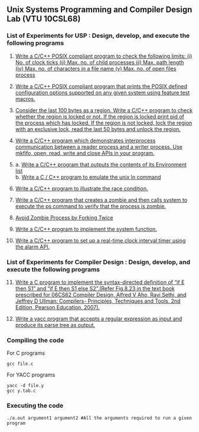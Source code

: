 ## Unix Systems Programming and Compiler Design Lab (VTU 10CSL68)

### List of Experiments for USP : Design, develop, and execute the following programs  
1.  [Write  a  C/C++  POSIX  compliant  program  to  check  the following limits:    (i) No. of clock ticks (ii)  Max.  no. of  child  processes    iii) Max. path length  (iv) Max. no. of characters in a file name    (v)   Max. no. of open files process ](https://raw.githubusercontent.com/Akhilsudh/10CSL68/master/1.c)    

2.  [Write a C/C++ POSIX compliant program that prints the POSIX defined configuration options supported on any given system using feature test macros.](https://raw.githubusercontent.com/Akhilsudh/10CSL68/master/2.c)    

3. [Consider the last 100 bytes as a region. Write a C/C++  program  to check  whether  the  region  is  locked  or  not.  If  the  region  is  locked,print pid of the process which has locked. If the region is not locked, lock  the  region  with  an  exclusive  lock,  read  the  last  50  bytes  and unlock the region. ](https://raw.githubusercontent.com/Akhilsudh/10CSL68/master/3.c)

4.  [Write a C/C++ program which demonstrates interprocess communication between a reader process and a writer process.  Use mkfifo, open, read, write and close APIs in your program. ](https://raw.githubusercontent.com/Akhilsudh/10CSL68/master/4.cpp)

5.  a. [Write a C/C++ program that outputs the contents of its Environment list ](https://raw.githubusercontent.com/Akhilsudh/10CSL68/master/5a.c)    
    b. [Write a C / C++ program to emulate the unix ln command ](https://raw.githubusercontent.com/Akhilsudh/10CSL68/master/5b.c)

6.  [Write a C/C++ program to illustrate the race condition. ](https://raw.githubusercontent.com/Akhilsudh/10CSL68/master/6.c)

7.  [Write a C/C++ program that creates a zombie and then calls system to execute the ps command to verify that the process is zombie. ](https://raw.githubusercontent.com/Akhilsudh/10CSL68/master/7.c)

8.  [Avoid Zombie Process by Forking Twice](https://raw.githubusercontent.com/Akhilsudh/10CSL68/master/8.c)

9.  [Write a C/C++ program to implement the system function. ](https://raw.githubusercontent.com/Akhilsudh/10CSL68/master/9.c)

10. [Write a C/C++ program to set up a real-time clock interval timer using the alarm API. ](https://raw.githubusercontent.com/Akhilsudh/10CSL68/master/10.c)      
 
### List of Experiments for Compiler Design : Design, develop, and execute the following programs  

11. [Write a C program to implement the syntax-directed definition of “if E then S1” and “if E then S1 else S2”.(Refer Fig.8.23 in the text book prescribed for 06CS62 Compiler Design, Alfred V Aho, Ravi Sethi, and Jeffrey D Ullman: Compilers- Principles, Techniques and Tools, 2nd Edition, Pearson Education, 2007). ](https://raw.githubusercontent.com/Akhilsudh/10CSL68/master/11.c)

12. [Write a yacc program that accepts a regular expression as input and produce its parse tree as output. ](https://raw.githubusercontent.com/Akhilsudh/10CSL68/master/12.y)

### Compiling the code
For C programs
    
    gcc file.c
    
For YACC programs

    yacc -d file.y
    gcc y.tab.c
    
### Executing the  code

    ./a.out argument1 argument2 #All the arguments required to run a given program 
